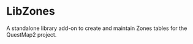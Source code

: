 # LibZones
A standalone library add-on to create and maintain Zones tables for the QuestMap2 project.
